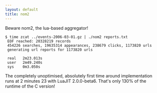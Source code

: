 ```yaml
---
layout: default
title: nom2
---
```


Beware nom2, the lua-based aggregator!

    $ time zcat ../events-2006-03-01.gz | ./nom2 reports.txt
     EOF reached: 20328219 records
     454226 searches, 19635314 appearances, 238679 clicks, 1173820 urls
     generating url reports for 1173820 urls

     real	2m23.013s
     user	2m49.240s
     sys	0m3.050s

The completely unoptimised, absolutely first time around implementation runs at 2 minutes 23 with LuaJIT 2.0.0-beta6. That's only 130% of the runtime of the C version! 
